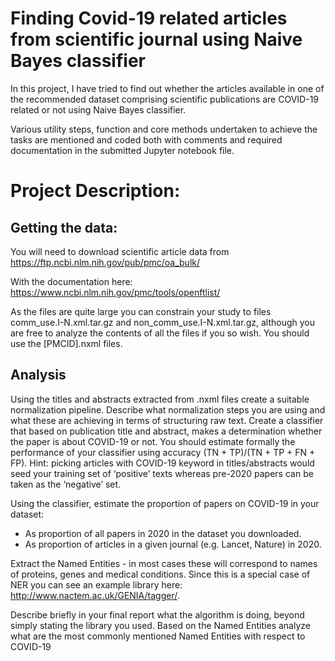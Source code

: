 # Finding Covid-19 related articles from scientific journal using Naive Bayes classifier

In this project, I have tried to find out whether the articles available in one of the
recommended dataset comprising scientific publications are COVID-19 related or not
using Naive Bayes classifier.

Various utility steps, function and core methods undertaken to achieve the tasks are
mentioned and coded both with comments and required documentation in the submitted Jupyter notebook file.

# Project Description:

## Getting the data:
You will need to download scientific article data from https://ftp.ncbi.nlm.nih.gov/pub/pmc/oa_bulk/

With the documentation here: https://www.ncbi.nlm.nih.gov/pmc/tools/openftlist/

As the files are quite large you can constrain your study to files comm_use.I-N.xml.tar.gz
and non_comm_use.I-N.xml.tar.gz, although you are free to analyze the contents of all the files if you so 
wish.
You should use the [PMCID].nxml files.

## Analysis
Using the titles and abstracts extracted from .nxml files create a suitable normalization pipeline. Describe 
what normalization steps you are using and what these are achieving in terms of structuring raw text.
Create a classifier that based on publication title and abstract, makes a determination whether the paper is 
about COVID-19 or not. You should estimate formally the performance of your classifier using accuracy 
(TN + TP)/(TN + TP + FN + FP). Hint: picking articles with COVID-19 keyword in titles/abstracts 
would seed your training set of ‘positive’ texts whereas pre-2020 papers can be taken as the ‘negative’ 
set.

Using the classifier, estimate the proportion of papers on COVID-19 in your dataset:
- As proportion of all papers in 2020 in the dataset you downloaded.
- As proportion of articles in a given journal (e.g. Lancet, Nature) in 2020.

Extract the Named Entities - in most cases these will correspond to names of proteins, genes and medical 
conditions. Since this is a special case of NER you can see an example library here: 
http://www.nactem.ac.uk/GENIA/tagger/. 

Describe briefly in your final report what the algorithm is doing, beyond simply stating the library you used. Based on the Named Entities analyze what are the most commonly mentioned Named Entities with respect to COVID-19
